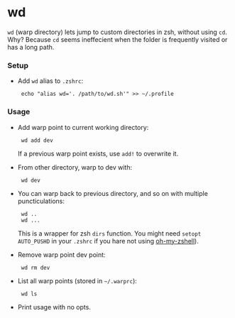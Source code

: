 wd
==

`wd` (warp directory) lets jump to custom directories in zsh, without using `cd`. Why? Because `cd` seems ineffecient when the folder is frequently visited or has a long path.

### Setup

 * Add `wd` alias to `.zshrc`:

        echo "alias wd='. /path/to/wd.sh'" >> ~/.profile


### Usage

 * Add warp point to current working directory:

        wd add dev

    If a previous warp point exists, use `add!` to overwrite it.

 * From other directory, warp to dev with:

        wd dev

 * You can warp back to previous directory, and so on with multiple puncticulations:

        wd ..
        wd ...

    This is a wrapper for zsh `dirs` function.
    You might need `setopt AUTO_PUSHD` in your `.zshrc` if you hare not using [oh-my-zshell](https://github.com/robbyrussell/oh-my-zsh)).

 * Remove warp point dev point:

        wd rm dev

 * List all warp points (stored in `~/.warprc`):

        wd ls

 * Print usage with no opts.
